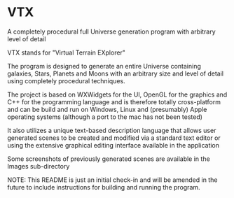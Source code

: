 # VTX
A completely procedural full Universe generation program with arbitrary level of detail

VTX stands for "Virtual Terrain EXplorer"

The program is designed to generate an entire Universe containing galaxies, Stars, Planets and Moons
with an arbitrary size and level of detail using completely procedural techniques.

The project is based on WXWidgets for the UI, OpenGL for the graphics and C++ for the programming language
and is therefore totally cross-platform and can be build and run on Windows, Linux and (presumably)
Apple operating systems (although a port to the mac has not been tested)

It also utilizes a unique text-based description language that allows user generated scenes to be 
created and modified via a standard text editor or using the extensive graphical editing 
interface available in the application

Some screenshots of previously generated scenes are available in the Images sub-directory

NOTE: This README is just an initial check-in and will be amended in the future
      to include instructions for building and running the program. 


